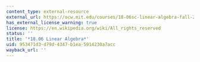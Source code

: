 ```yaml
---
content_type: external-resource
external_url: https://ocw.mit.edu/courses/18-06sc-linear-algebra-fall-2011/
has_external_license_warning: true
license: https://en.wikipedia.org/wiki/All_rights_reserved
status: ''
title: '*18.06 Linear Algebra*'
uid: 953471d3-d79d-4347-b1ea-5914230a7acc
wayback_url: ''
---
```


